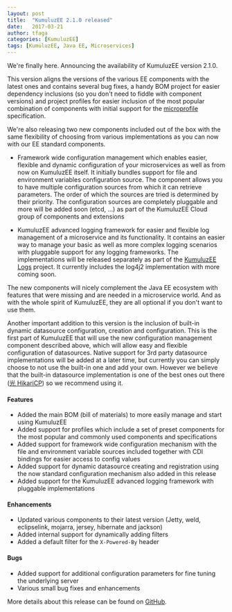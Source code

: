 ```yaml
---
layout: post
title:  "KumuluzEE 2.1.0 released"
date:   2017-03-21
author: tfaga
categories: [KumuluzEE]
tags: [KumuluzEE, Java EE, Microservices]
---
```


We're finally here. Announcing the availability of KumuluzEE version 2.1.0.

This version aligns the versions of the various EE components with the latest ones and contains several bug fixes, a handy BOM project for easier dependency inclusions (so you don't need to fiddle with component versions) and project profiles for easier inclusion of the most popular combination of components with initial support for the [microprofile](https://microprofile.io) specification.

<!--more-->

We're also releasing two new components included out of the box with the same flexibility of choosing from various implementations as you can now with our EE standard components.

* Framework wide configuration management which enables easier, flexible and dynamic configuration of your microservices as well as from now on KumuluzEE itself. It initially bundles support for file and environment variables configuration source. The component allows you to have multiple configuration sources from which it can retrieve parameters. The order of which the sources are tried is determined by their priority. The configuration sources are completely pluggable and more will be added soon (etcd, ...) as part of the KumuluzEE Cloud group of components and extensions

* KumuluzEE advanced logging framework for easier and flexible log management of a microservice and its functionality. It contains an easier way to manage your basic as well as more complex logging scenarios with pluggable support for any logging frameworks. The implementations will be released separately as part of the [KumuluzEE Logs](https://github.com/kumuluz/kumuluzee-logs) project. It currently includes the log4j2 implementation with more coming soon.

The new components will nicely complement the Java EE ecosystem with features that were missing and are needed in a microservice world. And as with the whole spirit of KumuluzEE, they are all optional if you don't want to use them.

Another important addition to this version is the inclusion of built-in dynamic datasource configuration, creation and configuration. This is the first part of KumuluzEE that will use the new configuration management component described above, which will allow easy and flexible configuration of datasources. Native support for 3rd party datasource implementations will be added at a later time, but currently you can simply choose to not use the built-in one and add your own. However we believe that the built-in datasource implementation is one of the best ones out there ([光 HikariCP](https://github.com/brettwooldridge/HikariCP)) so we recommend using it.

#### Features

- Added the main BOM (bill of materials) to more easily manage and start using KumuluzEE
- Added support for profiles which include a set of preset components for the most popular and commonly used components and specifications
- Added support for framework wide configuration mechanism with the file and environment variable sources included together with CDI bindings for easier access to config values
- Added support for dynamic datasource creating and registration using the now standard configuration mechanism also added in this release
- Added support for the KumuluzEE advanced logging framework with pluggable implementations

#### Enhancements

- Updated various components to their latest version (Jetty, weld, eclipselink, mojarra, jersey, hibernate and jackson)
- Added internal support for dynamically adding filters
- Added a default filter for the `X-Powered-By` header


#### Bugs

- Added support for additional configuration parameters for fine tuning the underlying server
- Various small bug fixes and enhancements

More details about this release can be found on [GitHub](https://github.com/kumuluz/kumuluzee/releases/tag/v2.1.0).
